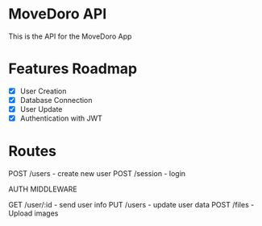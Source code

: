 # MoveDoro API

This is the API for the MoveDoro App

# Features Roadmap

- [x] User Creation
- [x] Database Connection
- [x] User Update
- [x] Authentication with JWT

# Routes

POST /users - create new user
POST /session - login

AUTH MIDDLEWARE

GET /user/:id - send user info
PUT /users - update user data
POST /files - Upload images
